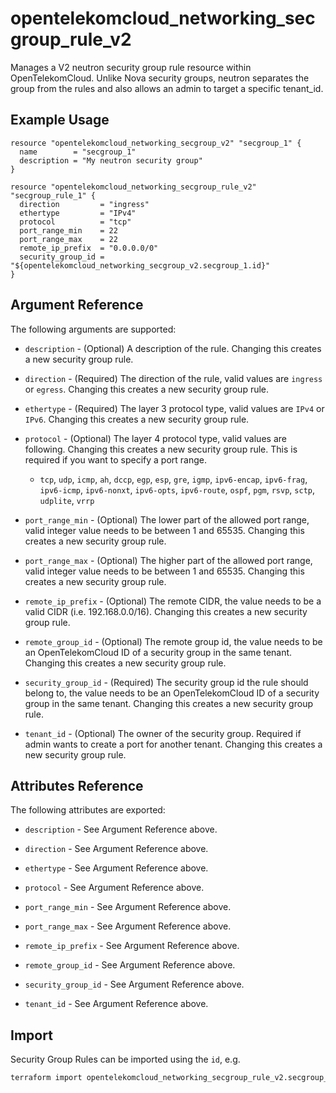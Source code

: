 # opentelekomcloud_networking_secgroup_rule_v2

Manages a V2 neutron security group rule resource within OpenTelekomCloud.
Unlike Nova security groups, neutron separates the group from the rules
and also allows an admin to target a specific tenant_id.

## Example Usage

```hcl
resource "opentelekomcloud_networking_secgroup_v2" "secgroup_1" {
  name        = "secgroup_1"
  description = "My neutron security group"
}

resource "opentelekomcloud_networking_secgroup_rule_v2" "secgroup_rule_1" {
  direction         = "ingress"
  ethertype         = "IPv4"
  protocol          = "tcp"
  port_range_min    = 22
  port_range_max    = 22
  remote_ip_prefix  = "0.0.0.0/0"
  security_group_id = "${opentelekomcloud_networking_secgroup_v2.secgroup_1.id}"
}
```

## Argument Reference

The following arguments are supported:

* `description` - (Optional) A description of the rule. Changing this creates a new security group rule.

* `direction` - (Required) The direction of the rule, valid values are `ingress`
  or `egress`. Changing this creates a new security group rule.

* `ethertype` - (Required) The layer 3 protocol type, valid values are `IPv4`
  or `IPv6`. Changing this creates a new security group rule.

* `protocol` - (Optional) The layer 4 protocol type, valid values are following. Changing this creates a new security group rule. 
  This is required if you want to specify a port range. 
  * `tcp`, `udp`, `icmp`, `ah`, `dccp`, `egp`, `esp`, `gre`, `igmp`, `ipv6-encap`, 
  `ipv6-frag`, `ipv6-icmp`, `ipv6-nonxt`, `ipv6-opts`, `ipv6-route`, `ospf`,
  `pgm`, `rsvp`, `sctp`, `udplite`, `vrrp`

* `port_range_min` - (Optional) The lower part of the allowed port range, valid
  integer value needs to be between 1 and 65535. Changing this creates a new
  security group rule.

* `port_range_max` - (Optional) The higher part of the allowed port range, valid
  integer value needs to be between 1 and 65535. Changing this creates a new
  security group rule.

* `remote_ip_prefix` - (Optional) The remote CIDR, the value needs to be a valid
  CIDR (i.e. 192.168.0.0/16). Changing this creates a new security group rule.

* `remote_group_id` - (Optional) The remote group id, the value needs to be an
  OpenTelekomCloud ID of a security group in the same tenant. Changing this creates
  a new security group rule.

* `security_group_id` - (Required) The security group id the rule should belong
  to, the value needs to be an OpenTelekomCloud ID of a security group in the same
  tenant. Changing this creates a new security group rule.

* `tenant_id` - (Optional) The owner of the security group. Required if admin
  wants to create a port for another tenant. Changing this creates a new
  security group rule.

## Attributes Reference

The following attributes are exported:

* `description` - See Argument Reference above.

* `direction` - See Argument Reference above.

* `ethertype` - See Argument Reference above.

* `protocol` - See Argument Reference above.

* `port_range_min` - See Argument Reference above.

* `port_range_max` - See Argument Reference above.

* `remote_ip_prefix` - See Argument Reference above.

* `remote_group_id` - See Argument Reference above.

* `security_group_id` - See Argument Reference above.

* `tenant_id` - See Argument Reference above.

## Import

Security Group Rules can be imported using the `id`, e.g.

```sh
terraform import opentelekomcloud_networking_secgroup_rule_v2.secgroup_rule_1 aeb68ee3-6e9d-4256-955c-9584a6212745
```
